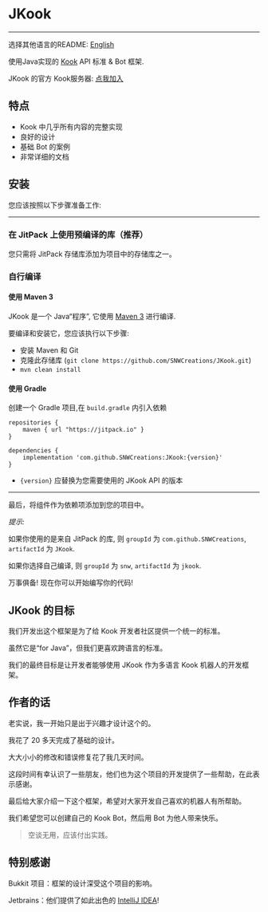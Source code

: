# JKook

---

选择其他语言的README: [English](README.md)

使用Java实现的 [Kook](https://kookapp.cn) API 标准 & Bot 框架.

JKook 的官方 Kook服务器: [点我加入](https://kook.top/aecCr6)

## 特点

* Kook 中几乎所有内容的完整实现
* 良好的设计
* 基础 Bot 的案例
* 非常详细的文档

## 安装

您应该按照以下步骤准备工作:

---

### 在 JitPack 上使用预编译的库（推荐）

您只需将 JitPack 存储库添加为项目中的存储库之一。

### 自行编译

#### 使用 Maven 3

JKook 是一个 Java“程序”, 它使用 [Maven 3](https://maven.apache.org) 进行编译.

要编译和安装它，您应该执行以下步骤:
* 安装 Maven 和 Git
* 克隆此存储库 (`git clone https://github.com/SNWCreations/JKook.git`)
* `mvn clean install`

#### 使用 Gradle

创建一个 Gradle 项目,在 `build.gradle` 内引入依赖

```
repositories {
    maven { url "https://jitpack.io" }
}

dependencies {
    implementation 'com.github.SNWCreations:JKook:{version}'
}
```

* `{version}` 应替换为您需要使用的 JKook API 的版本

---

最后，将组件作为依赖项添加到您的项目中。

_提示:_

如果你使用的是来自 JitPack 的库, 则 `groupId` 为 `com.github.SNWCreations`, `artifactId` 为 `JKook`.

如果你选择自己编译, 则 `groupId` 为 `snw`, `artifactId` 为 `jkook`.

万事俱备! 现在你可以开始编写你的代码!

## JKook 的目标

我们开发出这个框架是为了给 Kook 开发者社区提供一个统一的标准。

虽然它是“for Java”，但我们更喜欢跨语言的标准。

我们的最终目标是让开发者能够使用 JKook 作为多语言 Kook 机器人的开发框架。

## 作者的话

老实说，我一开始只是出于兴趣才设计这个的。

我花了 20 多天完成了基础的设计。

大大小小的修改和错误修复花了我几天时间。

这段时间有幸认识了一些朋友，他们也为这个项目的开发提供了一些帮助，在此表示感谢。

最后给大家介绍一下这个框架，希望对大家开发自己喜欢的机器人有所帮助。

我们希望您可以创建自己的 Kook Bot，然后用 Bot 为他人带来快乐。

> 空谈无用，应该付出实践。

## 特别感谢

Bukkit 项目：框架的设计深受这个项目的影响。

Jetbrains：他们提供了如此出色的 [IntelliJ IDEA](https://www.jetbrains.com/idea)!
